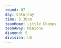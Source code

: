 ```yaml
---
round: 07
day: Saturday
time: 8.30am
teamHome: Little Champs
teamAway: Minions
diamond: 5
division: U8
---
```

